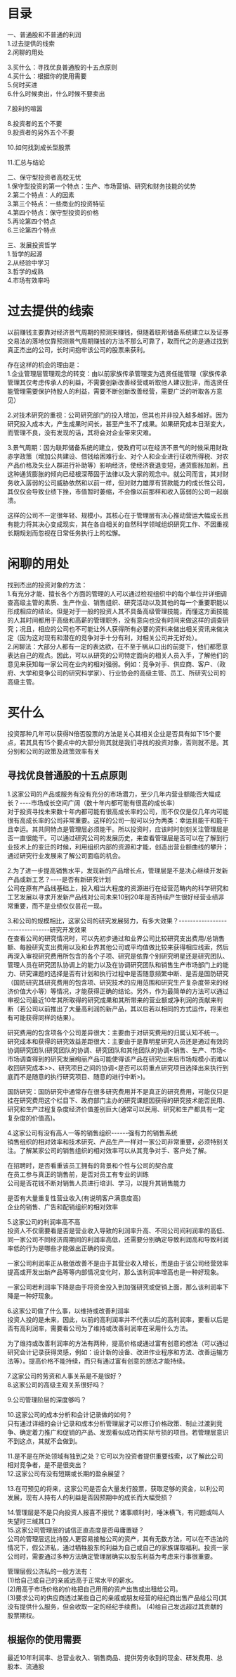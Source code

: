 # 目录   
一、普通股和不普通的利润   
1.过去提供的线索   
2.闲聊的用处   

3.买什么：寻找优良普通股的十五点原则    
4.买什么：根据你的使用需要   
5.何时买进    
6.什么时候卖出，什么时候不要卖出   

7.股利的喧嚣  

8.投资者的五个不要   
9.投资者的另外五个不要    

10.如何找到成长型股票   

11.汇总与结论    

二、保守型投资者高枕无忧     
1.保守型投资的第一个特点：生产、市场营销、研究和财务技能的优势    
2.第二个特点：人的因素    
3.第三个特点：一些商业的投资特征    
4.第四个特点：保守型投资的价格    
5.再论第四个特点    
6.三论第四个特点     

三、发展投资哲学    
1.哲学的起源     
2.从经验中学习    
3.哲学的成熟    
4.市场有效率吗    

# 过去提供的线索 
 以前赚钱主要靠对经济景气周期的预测来赚钱，但随着联邦储备系统建立以及证券交易法的落地仅靠预测景气周期赚钱的方法不那么可靠了，取而代之的是通过找到真正杰出的公司，长时间抱牢该公司的股票来获利。   

 存在这样的机会的理由是：      
1.企业管理层管理观念的转变：由以前家族传承管理变为选贤任能管理（家族传承管理其仅考虑传承人的利益，不需要创新改善经营或听取他人建议批评，而选贤任能管理需要保护持股人的利益，需要不断创新改善经营，需要广泛的听取各方意见）   

2.对技术研究的重视：公司研究部门的投入增加，但其也并非投入越多越好。因为研究投入成本大，产生成果时间长，甚至产生不了成果。如果研究成本日渐变大，而管理不良，没有发现的话，其将会对企业带来灾难。      
    
3.景气周期：因为联邦储备系统的建立，使政府可以在经济不景气的时候采用财政赤字政策（增加公共建设、借钱给困难行业、对个人和企业进行征收所得税、对农产品价格及失业人群进行补助等）影响经济，使经济衰退变短，通货膨胀加剧，且这种通货膨胀的倾向已经根深蒂固于法律以及大家的观念中。就公司而言，其对财务收入孱弱的公司威胁依然和以前一样，但对财力雄厚有贷款能力的成长性公司，其仅仅会导致业绩下挫，市值暂时萎缩，不会像以前那样和收入孱弱的公司一起崩溃。    

这样的公司不一定很年轻、规模小，其核心在于管理层有决心推动营运大幅成长且有能力将其决心变成现实，其在各自相关的自然科学领域组织研究工作、不因重视长期规划而忽视在日常任务执行上的松懈。    
# 闲聊的用处  
找到杰出的投资对象的方法：      
1.有充分才能、擅长各个方面的管理的人可以通过检视组织中的每个单位并详细调查高级主管的素质、生产作业、销售组织、研究活动以及其他的每一个重要职能以形成相应的结论。但是对于一般的投资人其不具备高级管理技能，而懂这方面技能的人其时间都用于高级和高薪的管理职务，没有意向也没有时间来做这样的调查研究；况且，相应的公司也不可能让外人获得所有必要的资料来做出相关资讯来做决定（因为这对现有和潜在的竞争对手十分有利，对相关公司并无好处）。     
2.闲聊法：大部分人都有一定的表达欲，在不至于祸从口出的前提下，他们都愿意表达自己的观点。因此，可以从研究的公司特定面向的相关人员入手，了解他们的意见来获知每一家公司在业内的相对强弱。例如：竞争对手、供应商、客户、（政府、大学和竞争公司的研究科学家）、行业协会的高级主管、员工、所研究公司的高级主管。    

# 买什么
投资那种几年可以获得N倍否股票的方法是关心其相关企业是否具有如下15个要点，若其具有15个要点中的大部分则其就是我们寻找的投资对象，否则就不是。其分别和公司的政策及政策效率有关

## 寻找优良普通股的十五点原则  
1.这家公司的产品或服务有没有充分的市场潜力，至少几年内营业额能否大幅成长？----市场成长空间广阔（数十年内都可能有很高的成长率）   
  对于投资寻找未来数十年内都可能有很高成长率的公司，而不仅仅是仅几年内可能很有高成长率的公司非常重要。这样的公司一般可以分为两类：幸运且能干和能干且幸运。其共同特点是管理层必须能干。所以投资时，应该时时刻刻关注管理层是否一直很能干。可以通过研究公司的发展历史，来查看管理层是否可以在了解到行业技术上的变迁的时候，利用组织内部的资源和才能，创造出营业额曲线的攀升；通过研究行业发展来了解公司面临的机会。   
  
2.为了进一步提高销售水平，发现新的产品增长点，管理层是不是决心继续开发新产品或新工艺？----是否有新研究计划        
  公司在原有产品线基础上，投入相当大程度的资源进行在经营范畴内的科学研究和工艺发展以寻求开发新产品线对公司未来10到20年是否持续产生很好经营业绩非常重要，而不是业绩仅仅昙花一现。
  
3.和公司的规模相比，这家公司的研究发展努力，有多大效果？--------------------------------研究开发效果       
在查看公司的研究情况时，可以先初步通过和业界公司比较研究支出费用/总销售额、每股研究支出费用以及和业界其他公司或平均值做比较来获得相应线索，然后再深入审视研究费用所包含的各个子项、研究是依靠个别研究明星还是研究团队、管理人员在研究团队协调上的能力以及在协调研究团队和销售生产市场部门上的能力、研究课题的选择是否有计划和执行过程中是否随意频繁中断、是否是国防研究（国防研究其研究费用的包含项、研究技术的应用范围和研究生产复杂度带来的经济价值大小等）等情况，才能获得正确的结论。另外，作为最简单的方法可以通过审视公司最近10年其所取得的研究成果和其所带来的营业额或净利润的贡献来判断（若公司以前推出了大量高利润的新产品，其以后若以相同的方式运作，将来也有可能获得同样的结果）。    

研究费用的包含项各个公司差异很大：主要由于对研究费用的归属认知不统一。       
研究成本和获得的研究效益差距很大：主要由于是靠明星研究人员还是通过有效的协调研究团队(研究团队的协调、研究团队和其他团队的协调<销售、生产、市场<市场调查得到的研究发展绚丽产品可能使得该产品在研究出来后市场规模小而难以收回研究成本>>、研究项目之间的协调<是否可以将重点研究项目选择出来执行到底而不是随意的执行研究项目、随意的进行中断>)。      

国防研究：国防研究中通常存在很多研究费用并不是真正的研究费用，可能仅只是挂在研究费用这个栏目下、政府部门主办的研究课题因获得的研究技术能否民用、研究和生产过程复杂度经济价值差别巨大(通常可以民用、研究和生产都具有一定复杂度的价值高)。      

4.这家公司有没有高人一等的销售组织------强有力的销售系统         
  销售组织的相对效率和技术研究、产品生产一样对一家公司非常重要，必须特别关注。了解某家公司的销售组织的相对效率可以从其竞争对手、客户处了解。

  在招聘时，是否看重该员工拥有的背景和个性与公司的契合度   
  在员工参与真正的销售前，是否对员工有专业的训练  
  公司是否花钱不断对销售人员进行培训、学习，以提升其销售能力  

是否有大量重复性营业收入(有说明客户满意度高)   
企业的销售、广告和配销组织的相对效率   

5.这家公司的利润率高不高     
投资人不仅需要看是否是营业收入导致的利润率升高、不同公司间利润率的高低、同一家公司不同经济周期间的利润率高低，还需要分别确定导致利润高和导致利润率低的行为是哪些才能做出正确的投资。   

一家公司利润率正从极低改善不是由于其营业收入增长，而是由于该公司经营效率提高或开发出新产品等等内部情况变化时，那么该利润率增高也是一种好现象。   

一家公司若利润率下降是由于将资金投入到加强研究或促销上面，那么该利润率下降是一种好现象。   

6.这家公司做了什么事，以维持或改善利润率       
投资人投的是未来，因此，以前的高利润率并不代表以后的高利润率，要看以后是否有高利润率，需要看公司为了维持或改善利润率在采用什么方法。  

为了维持或改善利润率的方法有两种，提高价格或通过富有创意的想法（可以通过研究会计记录获得灵感，例如：设计新的设备、改进作业程序和方法、改善运输方法等）。提高价格不能持续，而只有通过富有创意的想法才能持续。    

7.这家公司的劳资和人事关系是不是很好？     
8.这家公司的高级主观关系很好吗？     
 
9.公司管理阶层的深度够吗？     

10.这家公司的成本分析和会计记录做的如何？          
只有通过详细的会计记录和成本分析管理层才可以修订价格政策、制止过渡到竞争、确定着力推广和促销的产品、发现看似成功而实际亏损的项目。若管理层意识不到这点，其就不会做到。   

11.是不是在所处领域有独到之处？它可以为投资者提供重要线索，以了解此公司相对竞争者，是不是很突出？      
12.这家公司有没有短期或长期的盈余展望？          

13.在可预见的将来，这家公司是否会大量发行股票，获取足够的资金，以利公司发展，现有人持有人的利益是否因预期中的成长而大幅受损？        

14.管理层是不是只向投资人报喜不报忧？诸事顺利时，唾沫横飞，有问题或叫人失望时三缄其口？       
15.这家公司管理层的诚信正直态度是否毋庸置疑？      
公司的管理层远比持股人更容易接触公司的资产，其有无数方法，可以在不违法的情况下，假公济私，通过牺牲股东的利益为自己或自己的家族谋取福利。投资一家公司时，需要通过多种方法确定管理层确实以股东利益为考虑来行事很重要。   

管理层假公济私的一般方法有：   
(1)给自己或自己的亲戚远高于正常水平的薪水。   
(2)用高于市场价格的价格把自己用用的资产出售或出租给公司。   
(3)要求公司的供应商透过某些自己的亲戚或朋友经营的经纪商出售产品给公司(其没有提供什么服务，但会收取一定的经纪手续费)。
(4)给自己发远超过其贡献的股票期权。  

## 根据你的使用需要   

最近10年利润率、总营业收入、销售商品、提供劳务收到的现金、研发费用、总股本、流通股

